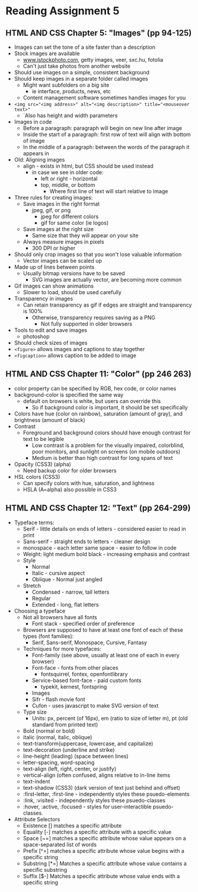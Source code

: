 # Reading Assignment 5
##  HTML AND CSS Chapter 5: "Images" (pp 94-125)
- Images can set the tone of a site faster than a description
- Stock images are available
  - www.istockphoto.com, getty images, veer, sxc.hu, fotolia
  - Can't just take photos from another website
- Should use images on a simple, consistent background
- Should keep images in a separate folder called images
  - Might want subfolders on a big site
    - ie interface, products, news, etc
  - Content management software sometimes handles images for you
- `<img src="<img address>" alt="<img description>" title="<mouseover text>"`
  - `Also has height and width parameters
- Images in code
  - Before a paragraph: paragraph will begin on new line after image
  - Inside the start of a paragraph: first row of text will align with bottom of image
  - In the middle of a paragraph: between the words of the paragraph it appears in
- Old: Aligning images
  - align - exists in html, but CSS should be used instead
    - in case we see in older code:
      - left or right - horizontal
      - top, middle, or bottom
        - Where first line of text will start relative to image
- Three rules for creating images:
  - Save images in the right format
    - jpeg, gif, or png
      - jpeg for different colors
      - gif for same color (ie logos)
  - Save images at the right size
    - Same size that they will appear on your site
  - Always measure images in pixels
    - 300 DPI or higher
- Should only crop images so that you won't lose valuable information
  - Vector images can be scaled up
- Made up of lines between points
  - Usually bitmap versions have to be saved
    - SVG images are actually vector, are becoming more common
- Gif images can show animations
  - Slower to load, should be used carefully
- Transparency in images
  - Can retain transparency as gif if edges are straight and transparency is 100%
    - Otherwise, transparency requires saving as a PNG
      - Not fully supported in older browsers
- Tools to edit and save images
  - photoshop
- Should check sizes of images
- `<figure>` allows images and captions to stay together
- `<figcaption>` allows caption to be added to image

## HTML AND CSS Chapter 11: "Color" (pp 246 263)
- color property can be specified by RGB, hex code, or color names
- background-color is specified the same way
  - default on browsers is white, but users can override this
    - So if background color is important, it should be set specifically
- Colors have hue (color on rainbow), saturation (amount of gray), and brightness (amount of black)
- Contrast
  - Foreground and background colors should have enough contrast for text to be legible
    - Low contrast is a problem for the visually impaired, colorblind, poor monitors, and sunlight on screens (on mobile outdoors)
    - Medium is better than high contrast for long spans of text
- Opacity (CSS3) (alpha)
  - Need backup color for older browsers
- HSL colors (CSS3)
  - Can specify colors with hue, saturation, and lightness
  - HSLA (A=alpha) also possible in CSS3
## HTML AND CSS Chapter 12: "Text" (pp 264-299)
- Typeface terms:
  - Serif - little details on ends of letters - considered easier to read in print
  - Sans-serif - straight ends to letters - cleaner design
  - monospace - each letter same space - easier to follow in code
  - Weight: light medium bold black - increasing emphasis and contrast
  - Style
    - Normal
    - Italic - cursive aspect
    - Oblique - Normal just angled
  - Stretch
    - Condensed - narrow, tall letters
    - Regular
    - Extended - long, flat letters
- Choosing a typeface
  - Not all browsers have all fonts
    - Font stack - specified order of preference
  - Browsers are supposed to have at least one font of each of these types (font families):
    - Serif, Sans-serif, Monospace, Cursive, Fantasy
  - Techniques for more typefaces:
    - Font-family (see above, usually at least one of each in every browser)
    - Font-face - fonts from other places
      - fontsquirrel, fontex, openfontlibrary
    - Service-based font-face - paid custom fonts
      - typekit, kernest, fontspring
    - Images
    - Sifr - flash movie font
    - Cufon - uses javascript to make SVG version of text
  - Type size
    - Units: px, percent (of 16px), em (ratio to size of letter m), pt (old standard from printed text)
  - Bold (normal or bold)
  - italic (normal, italic, oblique)
  - text-transform(uppercase, lowercase, and capitalize)
  - text-decoration (underline and strike)
  - line-height (leading) (space between lines)
  - letter-spacing, word-spacing
  - text-align (left, right, center, or justify)
  - vertical-align (often confused, aligns relative to in-line items
  - text-indent
  - text-shadow (CSS3) (dark version of text just behind and offset)
  - :first-letter, :first-line - independently styles these psuedo-elements
  - :link, :visited - independently styles these psuedo-classes
  - :hover, :active, :focused - styles for user-interactible psuedo-classes.
- Attribute Selectors
  - Existence [] matches a specific attribute
  - Equality [-] matches a specific attribute with a specific value
  - Space [~=] matches a specific attribute whose value appears on a space-separated list of words
  - Prefix [^=] matches a specific attribute whose value begins with a specific string
  - Substring [*=] Matches a specific attribute whose value contains a specific substring
  - Suffix [$-] Matches a specific attribute whose value ends with a specific string

